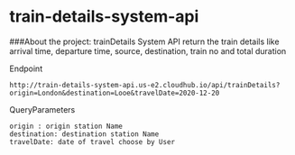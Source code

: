 # train-details-system-api

###About the project:
trainDetails System API return the train details like arrival time, departure time, source, destination, train no and total duration

Endpoint
```
http://train-details-system-api.us-e2.cloudhub.io/api/trainDetails?origin=London&destination=Looe&travelDate=2020-12-20
```

QueryParameters
```
origin : origin station Name
destination: destination station Name
travelDate: date of travel choose by User
```
